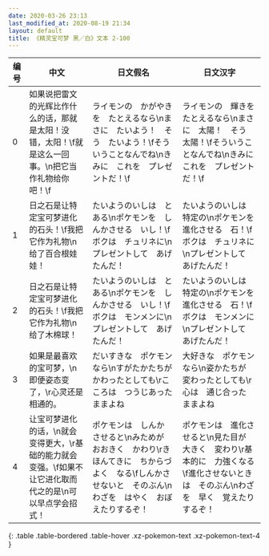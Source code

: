 ```yaml
---
date: 2020-03-26 23:13
last_modified_at: 2020-08-19 21:34
layout: default
title: 《精灵宝可梦 黑／白》文本 2-100
---
```

| 编号 | 中文 | 日文假名 | 日文汉字 |
| ---- | ---- | ---- | --- |
| 0 | 如果说把雷文的光辉比作什么的话，那就是太阳！没错，太阳！\f就是这么一回事。\n把它当作礼物给你吧！\f | ライモンの　かがやきを　たとえるなら\nまさに　たいよう！　そう　たいよう！\fそういうことなんでね\nきみに　これを　プレゼントだ！\f | ライモンの　輝きを　たとえるなら\nまさに　太陽！　そう　太陽！\fそういうことなんでね\nきみに　これを　プレゼントだ！\f |
| 1 | 日之石是让特定宝可梦进化的石头！\f我把它作为礼物\n给了百合根娃娃！ | たいようのいしは　とある\nポケモンを　しんかさせる　いし！\fボクは　チュリネに\nプレゼントして　あげたんだ！ | たいようのいしは　特定の\nポケモンを　進化させる　石！\fボクは　チュリネに\nプレゼントして　あげたんだ！ |
| 2 | 日之石是让特定宝可梦进化的石头！\f我把它作为礼物\n给了木棉球！ | たいようのいしは　とある\nポケモンを　しんかさせる　いし！\fボクは　モンメンに\nプレゼントして　あげたんだ！ | たいようのいしは　特定の\nポケモンを　進化させる　石！\fボクは　モンメンに\nプレゼントして　あげたんだ！ |
| 3 | 如果是最喜欢的宝可梦，\n即便姿态变了，\r心灵还是相通的。 | だいすきな　ポケモンなら\nすがたかたちが　かわったとしても\rこころは　つうじあった　ままよね | 大好きな　ポケモンなら\n姿かたちが　変わったとしても\r心は　通じ合った　ままよね |
| 4 | 让宝可梦进化的话，\n就会变得更大，\r基础的能力就会变强。\f如果不让它进化取而代之的是\n可以早点学会招式！ | ポケモンは　しんか　させると\nみためが　おおきく　かわり\rきほんてきに　ちからづよく　なる\fしんかさせないと　そのぶん\nわざを　はやく　おぼえたりするぞ！ | ポケモンは　進化させると\n見た目が　大きく　変わり\r基本的に　力強くなる\f進化させないときは　そのぶん\nわざを　早く　覚えたりするぞ！ |
{: .table .table-bordered .table-hover .xz-pokemon-text .xz-pokemon-text-4 }